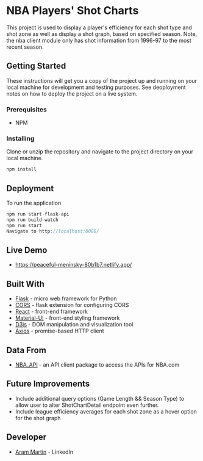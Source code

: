 # NBA Players' Shot Charts

This project is used to display a player's efficiency for each shot type and shot zone as well as display a shot graph, based on specified season. Note, the nba client module only has shot information from 1996-97 to the most recent season. 

## Getting Started

These instructions will get you a copy of the project up and running on your local machine for development and testing purposes. See deoployment notes on how to deploy the project on a live system.

### Prerequisites

- NPM

### Installing

Clone or unzip the repository and navigate to the project directory on your local machine.

```JavaScript
npm install
```

## Deployment

To run the application

```JavaScript
npm run start-flask-api
npm run build-watch
npm run start
Navigate to http://localhost:8080/
```

## Live Demo

- https://peaceful-meninsky-80b1b7.netlify.app/

## Built With

- [Flask](https://flask.palletsprojects.com/en/2.0.x/) - micro web framework for Python
- [CORS](https://flask-cors.readthedocs.io/en/latest/) - flask extension for configuring CORS
- [React](https://reactjs.org/) - front-end framework
- [Material-UI](https://material-ui.com/) - front-end styling framework
- [D3js](https://d3js.org/) - DOM manipulation and visualization tool
- [Axios](https://axios-http.com/docs/intro) - promise-based HTTP client

## Data From

- [NBA_API](https://github.com/swar/nba_api) - an API client package to access the APIs for NBA.com

## Future Improvements

- Include additional query options (Game Length && Season Type) to allow user to alter ShotChartDetail endpoint even further.
- Include league efficiency averages for each shot zone as a hover option for the shot graph

## Developer

- [Aram Martin](https://www.linkedin.com/in/aram-martin/) - LinkedIn
